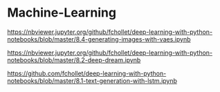 # Machine-Learning
https://nbviewer.jupyter.org/github/fchollet/deep-learning-with-python-notebooks/blob/master/8.4-generating-images-with-vaes.ipynb

https://nbviewer.jupyter.org/github/fchollet/deep-learning-with-python-notebooks/blob/master/8.2-deep-dream.ipynb

https://github.com/fchollet/deep-learning-with-python-notebooks/blob/master/8.1-text-generation-with-lstm.ipynb
